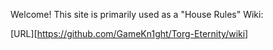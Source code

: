 Welcome! This site is primarily used as a "House Rules" Wiki:

[URL][https://github.com/GameKn1ght/Torg-Eternity/wiki]
